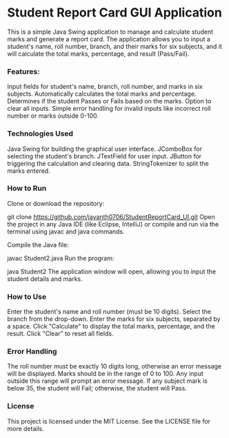 # Student Report Card GUI Application
This is a simple Java Swing application to manage and calculate student marks and generate a report card. The application allows you to input a student's name, roll number, branch, and their marks for six subjects, and it will calculate the total marks, percentage, and result (Pass/Fail).

### Features:
Input fields for student's name, branch, roll number, and marks in six subjects.
Automatically calculates the total marks and percentage.
Determines if the student Passes or Fails based on the marks.
Option to clear all inputs.
Simple error handling for invalid inputs like incorrect roll number or marks outside 0-100.

### Technologies Used
Java Swing for building the graphical user interface.
JComboBox for selecting the student's branch.
JTextField for user input.
JButton for triggering the calculation and clearing data.
StringTokenizer to split the marks entered.

### How to Run
Clone or download the repository:

git clone https://github.com/jayanth0706/StudentReportCard_UI.git
Open the project in any Java IDE (like Eclipse, IntelliJ) or compile and run via the terminal using javac and java commands.

Compile the Java file:

javac Student2.java
Run the program:

java Student2
The application window will open, allowing you to input the student details and marks.

### How to Use
Enter the student's name and roll number (must be 10 digits).
Select the branch from the drop-down.
Enter the marks for six subjects, separated by a space.
Click "Calculate" to display the total marks, percentage, and the result.
Click "Clear" to reset all fields.


### Error Handling
The roll number must be exactly 10 digits long, otherwise an error message will be displayed.
Marks should be in the range of 0 to 100. Any input outside this range will prompt an error message.
If any subject mark is below 35, the student will Fail; otherwise, the student will Pass.

### License
This project is licensed under the MIT License. See the LICENSE file for more details.
